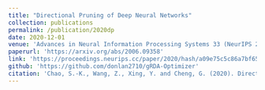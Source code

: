 ```yaml
---
title: "Directional Pruning of Deep Neural Networks"
collection: publications
permalink: /publication/2020dp
date: 2020-12-01
venue: 'Advances in Neural Information Processing Systems 33 (NeurIPS 2020)'
paperurl: 'https://arxiv.org/abs/2006.09358'
link: 'https://proceedings.neurips.cc/paper/2020/hash/a09e75c5c86a7bf6582d2b4d75aad615-Abstract.html'
github: 'https://github.com/donlan2710/gRDA-Optimizer'
citation: 'Chao, S.-K., Wang, Z., Xing, Y. and Cheng, G. (2020). Directional Pruning of Deep Neural Networks. NeurIPS 2020.'
---
```

